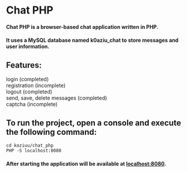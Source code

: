 # Chat PHP
#### Chat PHP is a browser-based chat application written in PHP.<br>
#### It uses a MySQL database named k0aziu_chat to store messages and user information.

## Features:
login (completed)<br>
registration (incomplete)<br>
logout (completed)<br>
send, save, delete messages (completed)<br>
captcha (incomplete)<br>

## To run the project, open a console and execute the following command:

`cd koziuu/chat_php`<br>
`PHP -S localhost:8080`<br>
#### After starting the application will be available at <a href="http://localhost:8080">localhost:8080</a>.
